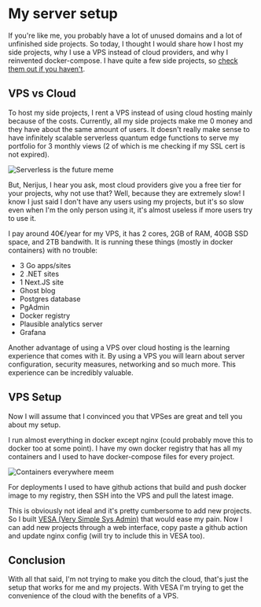 # My server setup

If you're like me, you probably have a lot of unused domains and a lot of unfinished side projects. So today, I thought I would share how I host my side projects, why I use a VPS instead of cloud providers, and why I reinvented docker-compose. I have quite a few side projects, so [check them out if you haven't](/projects).

## VPS vs Cloud

To host my side projects, I rent a VPS instead of using cloud hosting mainly because of the costs. Currently, all my side projects make me 0 money and they have about the same amount of users. It doesn't really make sense to have infinitely scalable serverless quantum edge functions to serve my portfolio for 3 monthly views (2 of which is me checking if my SSL cert is not expired).

![Serverless is the future meme](/data/images/serverless.jpg)

But, Nerijus, I hear you ask, most cloud providers give you a free tier for your projects, why not use that? Well, because they are extremely slow! I know I just said I don't have any users using my projects, but it's so slow even when I'm the only person using it, it's almost useless if more users try to use it.

I pay around 40€/year for my VPS, it has 2 cores, 2GB of RAM, 40GB SSD space, and 2TB bandwith.
It is running these things (mostly in docker containers) with no trouble:

- 3 Go apps/sites
- 2 .NET sites
- 1 Next.JS site
- Ghost blog
- Postgres database
- PgAdmin
- Docker registry
- Plausible analytics server
- Grafana

Another advantage of using a VPS over cloud hosting is the learning experience that comes with it. By using a VPS you will learn about server configuration, security measures, networking and so much more. This experience can be incredibly valuable.

## VPS Setup

Now I will assume that I convinced you that VPSes are great and tell you about my setup.

I run almost everything in docker except nginx (could probably move this to docker too at some point). I have my own docker registry that has all my containers and I used to have docker-compose files for every project. 

![Containers everywhere meem](/data/images/containers-everywhere.jpg)

For deployments I used to have github actions that build and push docker image to my registry, then SSH into the VPS and pull the latest image.

This is obviously not ideal and it's pretty cumbersome to add new projects. So I built [VESA (Very Simple Sys Admin)](/projects/vesa) that would ease my pain. Now I can add new projects through a web interface, copy paste a github action and update nginx config (will try to include this in VESA too).

## Conclusion

With all that said, I'm not trying to make you ditch the cloud, that's just the setup that works for me and my projects. With VESA I'm trying to get the convenience of the cloud with the benefits of a VPS.
